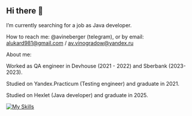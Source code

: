 ## Hi there 👋

I’m currently searching for a job as Java developer.

How to reach me: @avineberger (telegram), or by email: alukard981@gmail.com / av.vinogradow@yandex.ru

About me:

Worked as QA engineer in Devhouse (2021 - 2022) and Sberbank (2023-2023).

Studied on Yandex.Practicum (Testing engineer) and graduate in 2021.

Studied on Hexlet (Java developer) and graduate in 2025.

[![My Skills](https://skillicons.dev/icons?i=androidstudio,docker,figma,github,gradle,idea,java,linux,postgres,postman,spring)](https://skillicons.dev)
<!--
**AlexVin11/AlexVin11** is a ✨ _special_ ✨ repository because its `README.md` (this file) appears on your GitHub profile.

Here are some ideas to get you started:

- 🔭 I’m currently working on ...
- 🌱 I’m currently learning ...
- 👯 I’m looking to collaborate on ...
- 🤔 I’m looking for help with ...
- 💬 Ask me about ...
- 📫 How to reach me: ...
- 😄 Pronouns: ...
- ⚡ Fun fact: ...
-->
